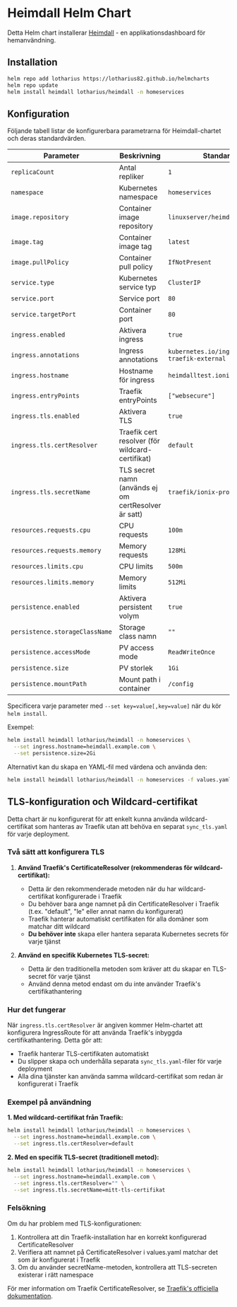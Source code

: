 # Heimdall Helm Chart

Detta Helm chart installerar [Heimdall](https://heimdall.site/) - en applikationsdashboard för hemanvändning.

## Installation

```bash
helm repo add lotharius https://lotharius82.github.io/helmcharts
helm repo update
helm install heimdall lotharius/heimdall -n homeservices
```

## Konfiguration

Följande tabell listar de konfigurerbara parametrarna för Heimdall-chartet och deras standardvärden.

| Parameter | Beskrivning | Standard |
|-----------|-------------|----------|
| `replicaCount` | Antal repliker | `1` |
| `namespace` | Kubernetes namespace | `homeservices` |
| `image.repository` | Container image repository | `linuxserver/heimdall` |
| `image.tag` | Container image tag | `latest` |
| `image.pullPolicy` | Container pull policy | `IfNotPresent` |
| `service.type` | Kubernetes service typ | `ClusterIP` |
| `service.port` | Service port | `80` |
| `service.targetPort` | Container port | `80` |
| `ingress.enabled` | Aktivera ingress | `true` |
| `ingress.annotations` | Ingress annotations | `kubernetes.io/ingress.class: traefik-external` |
| `ingress.hostname` | Hostname för ingress | `heimdalltest.ionix.dev` |
| `ingress.entryPoints` | Traefik entryPoints | `["websecure"]` |
| `ingress.tls.enabled` | Aktivera TLS | `true` |
| `ingress.tls.certResolver` | Traefik cert resolver (för wildcard-certifikat) | `default` |
| `ingress.tls.secretName` | TLS secret namn (används ej om certResolver är satt) | `traefik/ionix-prod-tls` |
| `resources.requests.cpu` | CPU requests | `100m` |
| `resources.requests.memory` | Memory requests | `128Mi` |
| `resources.limits.cpu` | CPU limits | `500m` |
| `resources.limits.memory` | Memory limits | `512Mi` |
| `persistence.enabled` | Aktivera persistent volym | `true` |
| `persistence.storageClassName` | Storage class namn | `""` |
| `persistence.accessMode` | PV access mode | `ReadWriteOnce` |
| `persistence.size` | PV storlek | `1Gi` |
| `persistence.mountPath` | Mount path i container | `/config` |

Specificera varje parameter med `--set key=value[,key=value]` när du kör `helm install`.

Exempel:

```bash
helm install heimdall lotharius/heimdall -n homeservices \
  --set ingress.hostname=heimdall.example.com \
  --set persistence.size=2Gi
```

Alternativt kan du skapa en YAML-fil med värdena och använda den:

```bash
helm install heimdall lotharius/heimdall -n homeservices -f values.yaml
```

## TLS-konfiguration och Wildcard-certifikat

Detta chart är nu konfigurerat för att enkelt kunna använda wildcard-certifikat som hanteras av Traefik utan att behöva en separat `sync_tls.yaml` för varje deployment.

### Två sätt att konfigurera TLS

1. **Använd Traefik's CertificateResolver (rekommenderas för wildcard-certifikat):**
   - Detta är den rekommenderade metoden när du har wildcard-certifikat konfigurerade i Traefik
   - Du behöver bara ange namnet på din CertificateResolver i Traefik (t.ex. "default", "le" eller annat namn du konfigurerat)
   - Traefik hanterar automatiskt certifikaten för alla domäner som matchar ditt wildcard
   - **Du behöver inte** skapa eller hantera separata Kubernetes secrets för varje tjänst

2. **Använd en specifik Kubernetes TLS-secret:**
   - Detta är den traditionella metoden som kräver att du skapar en TLS-secret för varje tjänst
   - Använd denna metod endast om du inte använder Traefik's certifikathantering

### Hur det fungerar

När `ingress.tls.certResolver` är angiven kommer Helm-chartet att konfigurera IngressRoute för att använda Traefik's inbyggda certifikathantering. Detta gör att:

- Traefik hanterar TLS-certifikaten automatiskt
- Du slipper skapa och underhålla separata `sync_tls.yaml`-filer för varje deployment
- Alla dina tjänster kan använda samma wildcard-certifikat som redan är konfigurerat i Traefik

### Exempel på användning

**1. Med wildcard-certifikat från Traefik:**

```bash
helm install heimdall lotharius/heimdall -n homeservices \
  --set ingress.hostname=heimdall.example.com \
  --set ingress.tls.certResolver=default
```

**2. Med en specifik TLS-secret (traditionell metod):**

```bash
helm install heimdall lotharius/heimdall -n homeservices \
  --set ingress.hostname=heimdall.example.com \
  --set ingress.tls.certResolver="" \
  --set ingress.tls.secretName=mitt-tls-certifikat
```

### Felsökning

Om du har problem med TLS-konfigurationen:

1. Kontrollera att din Traefik-installation har en korrekt konfigurerad CertificateResolver
2. Verifiera att namnet på CertificateResolver i values.yaml matchar det som är konfigurerat i Traefik
3. Om du använder secretName-metoden, kontrollera att TLS-secreten existerar i rätt namespace

För mer information om Traefik CertificateResolver, se [Traefik's officiella dokumentation](https://doc.traefik.io/traefik/https/acme/). 